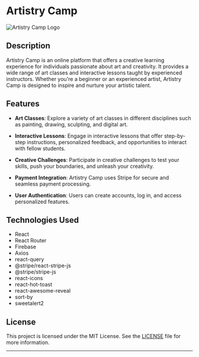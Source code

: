 # Artistry Camp

![Artistry Camp Logo](https://i.ibb.co/wdv12Hc/brush.png)

## Description

Artistry Camp is an online platform that offers a creative learning experience for individuals passionate about art and creativity. It provides a wide range of art classes and interactive lessons taught by experienced instructors. Whether you're a beginner or an experienced artist, Artistry Camp is designed to inspire and nurture your artistic talent.

## Features

- **Art Classes**: Explore a variety of art classes in different disciplines such as painting, drawing, sculpting, and digital art.

- **Interactive Lessons**: Engage in interactive lessons that offer step-by-step instructions, personalized feedback, and opportunities to interact with fellow students.

- **Creative Challenges**: Participate in creative challenges to test your skills, push your boundaries, and unleash your creativity.

- **Payment Integration**: Artistry Camp uses Stripe for secure and seamless payment processing.

- **User Authentication**: Users can create accounts, log in, and access personalized features.

## Technologies Used

- React
- React Router
- Firebase
- Axios
- react-query
- @stripe/react-stripe-js
- @stripe/stripe-js
- react-icons
- react-hot-toast
- react-awesome-reveal
- sort-by
- sweetalert2


## License

This project is licensed under the MIT License. See the [LICENSE](LICENSE) file for more information.

---

